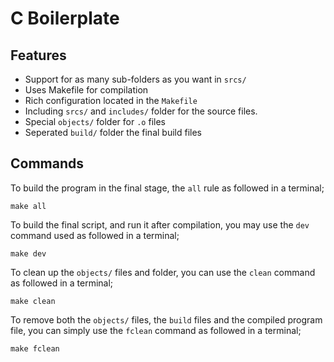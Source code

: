 # C Boilerplate

## Features

- Support for as many sub-folders as you want in `srcs/`
- Uses Makefile for compilation
- Rich configuration located in the `Makefile`
- Including `srcs/` and `includes/` folder for the source files.
- Special `objects/` folder for `.o` files
- Seperated `build/` folder the final build files

## Commands

To build the program in the final stage, the `all` rule as followed in a terminal;
```
make all
```

To build the final script, and run it after compilation, you may use the `dev` command used as followed in a terminal;
```
make dev
```

To clean up the `objects/` files and folder, you can use the `clean` command as followed in a terminal;
```
make clean
```

To remove both the `objects/` files, the `build` files and the compiled program file, you can simply use the `fclean` command as followed in a terminal;
```
make fclean
```
